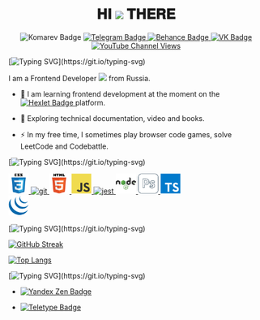<div align="center">
<h1>
  𝐇𝐈 
<img src="https://media.giphy.com/media/nnRinBUDyn1VIkJlFz/giphy.gif" width="100">
  𝐓𝐇𝐄𝐑𝐄
<!--<img src="https://media.giphy.com/media/z7TxRm5LBblTWf78nD/giphy.gif" width="150px"/>-->
</h1>
</div>

<!-- <div id="header" align="center">
  <img src="https://media.giphy.com/media/jF1oqkXJL0Mda/giphy.gif" width="500"/>
</div> -->

<div id="badges" align="center">
  
  <img src="https://komarev.com/ghpvc/?username=DimaKichigin&style=plastic&color=blueviolet" alt="Komarev Badge"/>
    <a href="https://t.me/d1mak1ch1g1n">
    <img src="https://img.shields.io/badge/-9cf?style=plastic&logo=telegram&logoColor=white" alt="Telegram Badge"/>  
  </a>
  <a href="https://www.behance.net/dimakichigin">
    <img src="https://img.shields.io/badge/-black?style=plastic&logo=behance&logoColor=white" alt="Behance Badge"/>
  </a>
  <a href="https://vk.com/id83828580">
    <img src="https://img.shields.io/badge/-blue?style=plastic&logo=vk&logoColor=white" alt="VK Badge"/> 
  </a>
  <a href="https://www.youtube.com/@dima-kichigin">
    <img alt="YouTube Channel Views" src="https://img.shields.io/youtube/channel/views/UCBTcw_6J3FtYUHZEzTuERLw">
  </a>
  
   </div>

 <!--<div align="right">


 </div> -->
 
<!--
<div align="center">
  <img src="https://media.giphy.com/media/JIX9t2j0ZTN9S/giphy.gif" width="300" height="300"/>
</div>
-->
<!-- ### :man_technologist: About Me : -->
 [![Typing SVG](https://readme-typing-svg.herokuapp.com?color=%2336BCF7&lines=About+Me+:)](https://git.io/typing-svg)

I am a Frontend Developer <img src="https://media.giphy.com/media/WUlplcMpOCEmTGBtBW/giphy.gif" width="30"> from Russia.
- :telescope: I am learning frontend development at the moment on the 
  <a href="https://ru.hexlet.io/u/dmitrii_kichigin">
    <img src="https://img.shields.io/badge/Hexlet-blue?style=plastic&logo=hexlet&logoColor=white" alt="Hexlet Badge"/> 
  </a>
 platform.

- :seedling: Exploring technical documentation, video and books.

- :zap: In my free time, I sometimes play browser code games, solve LeetCode and Codebattle.
<!-- ### :hammer_and_wrench: Languages and Tools : -->
 [![Typing SVG](https://readme-typing-svg.herokuapp.com?color=%2336BCF7&lines=Languages+And+Tools+:)](https://git.io/typing-svg)
 
<div>
<a href="https://www.w3schools.com/css/" target="_blank" rel="noreferrer"> <img src="https://raw.githubusercontent.com/devicons/devicon/master/icons/css3/css3-original-wordmark.svg" alt="css3" width="40" height="40"/> </a>
<a href="https://git-scm.com/" target="_blank" rel="noreferrer"> <img src="https://www.vectorlogo.zone/logos/git-scm/git-scm-icon.svg" alt="git" width="40" height="40"/> </a> 
  <a href="https://www.w3.org/html/" target="_blank" rel="noreferrer"> <img src="https://raw.githubusercontent.com/devicons/devicon/master/icons/html5/html5-original-wordmark.svg" alt="html5" width="40" height="40"/> </a> 
  <a href="https://developer.mozilla.org/en-US/docs/Web/JavaScript" target="_blank" rel="noreferrer"> <img src="https://raw.githubusercontent.com/devicons/devicon/master/icons/javascript/javascript-original.svg" alt="javascript" width="40" height="40"/> </a>
  <a href="https://jestjs.io" target="_blank" rel="noreferrer"> <img src="https://www.vectorlogo.zone/logos/jestjsio/jestjsio-icon.svg" alt="jest" width="40" height="40"/> </a>
  <a href="https://nodejs.org" target="_blank" rel="noreferrer"> <img src="https://raw.githubusercontent.com/devicons/devicon/master/icons/nodejs/nodejs-original-wordmark.svg" alt="nodejs" width="40" height="40"/> </a> 
  <a href="https://www.photoshop.com/en" target="_blank" rel="noreferrer"> <img src="https://raw.githubusercontent.com/devicons/devicon/master/icons/photoshop/photoshop-line.svg" alt="photoshop" width="40" height="40"/> </a> 
  <a href="https://www.typescriptlang.org/" target="_blank" rel="noreferrer"> <img src="https://raw.githubusercontent.com/devicons/devicon/master/icons/typescript/typescript-original.svg" alt="typescript" width="40" height="40"/> </a> 
  </div>
   <a href="https://jquery.com/" target="_blank" rel="noreferrer"> <img 
src="https://raw.githubusercontent.com/devicons/devicon/master/icons/jquery/jquery-original.svg" alt="jquery" width="40" height="40"/> </a> 
  </div>
  <!-- ### :fire: My Stats : -->
  
[![Typing SVG](https://readme-typing-svg.herokuapp.com?color=%2336BCF7&lines=My+Stats+:)](https://git.io/typing-svg)

[![GitHub Streak](http://github-readme-streak-stats.herokuapp.com?user=DimaKichigin&theme=nightowl&border_radius=5&date_format=n%2Fj%5B%2FY%5D&ring=7AF6FF)](https://git.io/streak-stats)  

[![Top Langs](https://github-readme-stats.vercel.app/api/top-langs/?username=DimaKichigin&theme=nightowl&border_radius=5&langs_count=6&hide=makefile)](https://github.com/anuraghazra/github-readme-stats)

<!-- ### :writing_hand: Blog Posts : -->

[![Typing SVG](https://readme-typing-svg.herokuapp.com?color=%2336BCF7&lines=Blog+Posts+:)](https://git.io/typing-svg)

- <a href="https://dzen.ru/id/6208e9e7ebf82d5853e4f0ec">
   <img src="https://img.shields.io/badge/YandexZen-black?style=plastic&logo=yandexzen&logoColor=white" alt="Yandex Zen Badge"/> 
<a href="">

- <a href="https://teletype.in/@dimakichigin">
   <img src="https://img.shields.io/badge/Teletype-black?style=plastic&logo=Teletype&logoColor=white" alt="Teletype Badge"/> 
<a href="">


<!-- ![snake gif](https://github.com/gruselhaus/gruselhaus/blob/output/github-contribution-grid-snake.svg) -->



